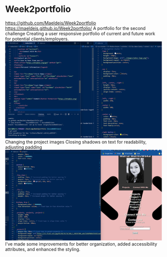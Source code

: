 # Week2portfolio
https://github.com/Maeldeis/Week2portfolio
 https://maeldeis.github.io/Week2portfolio/
A portfolio for the second challenge
Creating a user responsive portfolio of current and future work for potential clients/employers.
![Addition of forms and centreing](image/forms.png)
Changing the project images
Closing shadows on text for readability, adjusting padding
![Alt text](image.png)
I've made some improvements for better organization, added accessibility attributes, and enhanced the styling. 
